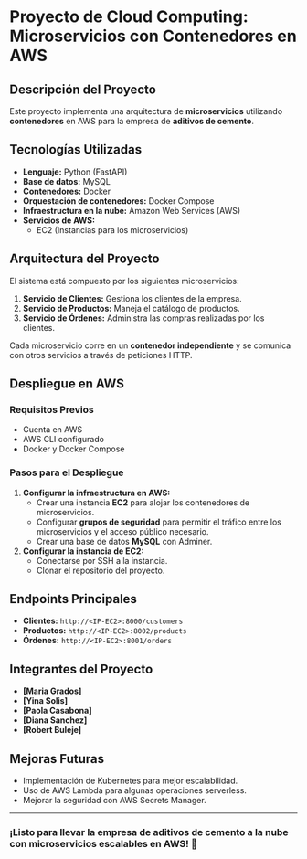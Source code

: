 # Proyecto de Cloud Computing: Microservicios con Contenedores en AWS

## Descripción del Proyecto
Este proyecto implementa una arquitectura de **microservicios** utilizando **contenedores** en AWS para la empresa de **aditivos de cemento**. 

## Tecnologías Utilizadas
- **Lenguaje:** Python (FastAPI)
- **Base de datos:** MySQL
- **Contenedores:** Docker
- **Orquestación de contenedores:** Docker Compose
- **Infraestructura en la nube:** Amazon Web Services (AWS)
- **Servicios de AWS:**
  - EC2 (Instancias para los microservicios)

## Arquitectura del Proyecto
El sistema está compuesto por los siguientes microservicios:

1. **Servicio de Clientes:** Gestiona los clientes de la empresa.
2. **Servicio de Productos:** Maneja el catálogo de productos.
3. **Servicio de Órdenes:** Administra las compras realizadas por los clientes.

Cada microservicio corre en un **contenedor independiente** y se comunica con otros servicios a través de peticiones HTTP.

## Despliegue en AWS
### Requisitos Previos
- Cuenta en AWS
- AWS CLI configurado
- Docker y Docker Compose

### Pasos para el Despliegue
1. **Configurar la infraestructura en AWS:**
   - Crear una instancia **EC2** para alojar los contenedores de microservicios.
   - Configurar **grupos de seguridad** para permitir el tráfico entre los microservicios y el acceso público necesario.
   - Crear una base de datos **MySQL** con Adminer.
2. **Configurar la instancia de EC2:**
   - Conectarse por SSH a la instancia.
   - Clonar el repositorio del proyecto.

## Endpoints Principales
- **Clientes:** `http://<IP-EC2>:8000/customers`
- **Productos:** `http://<IP-EC2>:8002/products`
- **Órdenes:** `http://<IP-EC2>:8001/orders`

## Integrantes del Proyecto
- **[Maria Grados]** 
- **[Yina Solis]**
- **[Paola Casabona]** 
- **[Diana Sanchez]**
- **[Robert Buleje]**

## Mejoras Futuras
- Implementación de Kubernetes para mejor escalabilidad.
- Uso de AWS Lambda para algunas operaciones serverless.
- Mejorar la seguridad con AWS Secrets Manager.

---
### ¡Listo para llevar la empresa de aditivos de cemento a la nube con microservicios escalables en AWS! 🚀

